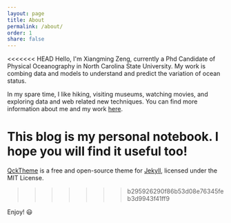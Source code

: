 ```yaml
---
layout: page
title: About
permalink: /about/
order: 1
share: false
---
```


<<<<<<< HEAD
Hello, I'm Xiangming Zeng, currently a Phd Candidate of Physical Oceanography in North Carolina State University. My work is combing data and models to understand and predict the variation of ocean status.

In my spare time, I like hiking, visiting museums, watching movies, and exploring data and web related new techniques. You can find more information about me and my work [here](http://xzenggit.github.io).

This blog is my personal notebook. I hope you will find it useful too!
=======
[QckTheme](https://github.com/qckanemoto/jekyll-qck-theme) is a free and open-source theme for [Jekyll](http://jekyllrb.com/), licensed under the MIT License.
>>>>>>> b295926290f86b53d08e76345feb3d9943f41ff9

Enjoy! :smiley:
